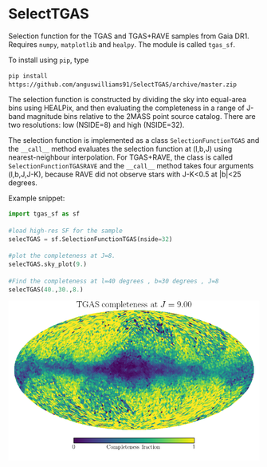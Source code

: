 # SelectTGAS
Selection function for the TGAS and TGAS+RAVE samples from Gaia DR1. Requires `numpy`, `matplotlib` and `healpy`. 
The module is called `tgas_sf`.

To install using `pip`, type 

`pip install https://github.com/anguswilliams91/SelectTGAS/archive/master.zip`

The selection function is constructed by dividing the sky into equal-area bins 
using HEALPix, and then evaluating the completeness in a range of J-band magnitude bins relative to 
the 2MASS point source catalog. There are two resolutions: low (NSIDE=8) and high (NSIDE=32). 

The selection function is implemented as a class `SelectionFunctionTGAS` and the `__call__` method 
evaluates the selection function at (l,b,J) using nearest-neighbour interpolation. For TGAS+RAVE, the class is called `SelectionFunctionTGASRAVE` and the `__call__` method takes four arguments (l,b,J,J-K), because RAVE did not observe stars with J-K<0.5 at |b|<25 degrees.

Example snippet:

```python
import tgas_sf as sf

#load high-res SF for the sample
selecTGAS = sf.SelectionFunctionTGAS(nside=32)

#plot the completeness at J=8. 
selecTGAS.sky_plot(9.)

#Find the completeness at l=40 degrees , b=30 degrees , J=8
selecTGAS(40.,30.,8.)

```

![Alt text](example.png?raw=true)

